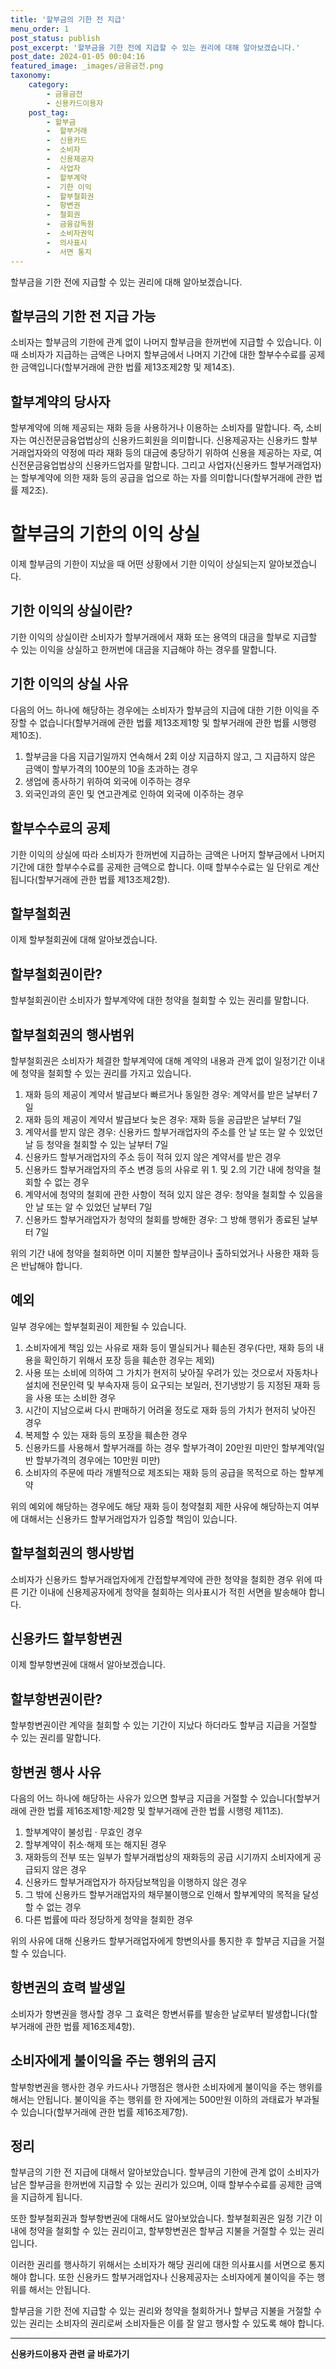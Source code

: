 ```yaml
---
title: '할부금의 기한 전 지급'
menu_order: 1
post_status: publish
post_excerpt: '할부금을 기한 전에 지급할 수 있는 권리에 대해 알아보겠습니다.'
post_date: 2024-01-05 00:04:16
featured_image: _images/금융금전.png
taxonomy:
    category:
        - 금융금전
        - 신용카드이용자
    post_tag:
        - 할부금
        -  할부거래
        -  신용카드
        -  소비자
        -  신용제공자
        -  사업자
        -  할부계약
        -  기한 이익
        -  할부철회권
        -  항변권
        -  철회권
        -  금융감독원
        -  소비자권익
        -  의사표시
        -  서면 통지
---
```



할부금을 기한 전에 지급할 수 있는 권리에 대해 알아보겠습니다.

## 할부금의 기한 전 지급 가능

소비자는 할부금의 기한에 관계 없이 나머지 할부금을 한꺼번에 지급할 수 있습니다. 이때 소비자가 지급하는 금액은 나머지 할부금에서 나머지 기간에 대한 할부수수료를 공제한 금액입니다(할부거래에 관한 법률 제13조제2항 및 제14조).

## 할부계약의 당사자

할부계약에 의해 제공되는 재화 등을 사용하거나 이용하는 소비자를 말합니다. 즉, 소비자는 여신전문금융업법상의 신용카드회원을 의미합니다. 신용제공자는 신용카드 할부거래업자와의 약정에 따라 재화 등의 대금에 충당하기 위하여 신용을 제공하는 자로, 여신전문금융업법상의 신용카드업자를 말합니다. 그리고 사업자(신용카드 할부거래업자)는 할부계약에 의한 재화 등의 공급을 업으로 하는 자를 의미합니다(할부거래에 관한 법률 제2조).

# 할부금의 기한의 이익 상실

이제 할부금의 기한이 지났을 때 어떤 상황에서 기한 이익이 상실되는지 알아보겠습니다.

## 기한 이익의 상실이란?

기한 이익의 상실이란 소비자가 할부거래에서 재화 또는 용역의 대금을 할부로 지급할 수 있는 이익을 상실하고 한꺼번에 대금을 지급해야 하는 경우를 말합니다.

## 기한 이익의 상실 사유

다음의 어느 하나에 해당하는 경우에는 소비자가 할부금의 지급에 대한 기한 이익을 주장할 수 없습니다(할부거래에 관한 법률 제13조제1항 및 할부거래에 관한 법률 시행령 제10조).

1. 할부금을 다음 지급기일까지 연속해서 2회 이상 지급하지 않고, 그 지급하지 않은 금액이 할부가격의 100분의 10을 초과하는 경우
2. 생업에 종사하기 위하여 외국에 이주하는 경우
3. 외국인과의 혼인 및 연고관계로 인하여 외국에 이주하는 경우

## 할부수수료의 공제

기한 이익의 상실에 따라 소비자가 한꺼번에 지급하는 금액은 나머지 할부금에서 나머지 기간에 대한 할부수수료를 공제한 금액으로 합니다. 이때 할부수수료는 일 단위로 계산됩니다(할부거래에 관한 법률 제13조제2항).

## 할부철회권

이제 할부철회권에 대해 알아보겠습니다.

## 할부철회권이란?

할부철회권이란 소비자가 할부계약에 대한 청약을 철회할 수 있는 권리를 말합니다.

## 할부철회권의 행사범위

할부철회권은 소비자가 체결한 할부계약에 대해 계약의 내용과 관계 없이 일정기간 이내에 청약을 철회할 수 있는 권리를 가지고 있습니다.

1. 재화 등의 제공이 계약서 발급보다 빠르거나 동일한 경우: 계약서를 받은 날부터 7일
2. 재화 등의 제공이 계약서 발급보다 늦은 경우: 재화 등을 공급받은 날부터 7일
3. 계약서를 받지 않은 경우: 신용카드 할부거래업자의 주소를 안 날 또는 알 수 있었던 날 등 청약을 철회할 수 있는 날부터 7일
4. 신용카드 할부거래업자의 주소 등이 적혀 있지 않은 계약서를 받은 경우
5. 신용카드 할부거래업자의 주소 변경 등의 사유로 위 1. 및 2.의 기간 내에 청약을 철회할 수 없는 경우
6. 계약서에 청약의 철회에 관한 사항이 적혀 있지 않은 경우: 청약을 철회할 수 있음을 안 날 또는 알 수 있었던 날부터 7일
7. 신용카드 할부거래업자가 청약의 철회를 방해한 경우: 그 방해 행위가 종료된 날부터 7일

위의 기간 내에 청약을 철회하면 이미 지불한 할부금이나 출하되었거나 사용한 재화 등은 반납해야 합니다.

## 예외

일부 경우에는 할부철회권이 제한될 수 있습니다.

1. 소비자에게 책임 있는 사유로 재화 등이 멸실되거나 훼손된 경우(다만, 재화 등의 내용을 확인하기 위해서 포장 등을 훼손한 경우는 제외)
2. 사용 또는 소비에 의하여 그 가치가 현저히 낮아질 우려가 있는 것으로서 자동차나 설치에 전문인력 및 부속자재 등이 요구되는 보일러, 전기냉방기 등 지정된 재화 등을 사용 또는 소비한 경우
3. 시간이 지남으로써 다시 판매하기 어려울 정도로 재화 등의 가치가 현저히 낮아진 경우
4. 복제할 수 있는 재화 등의 포장을 훼손한 경우
5. 신용카드를 사용해서 할부거래를 하는 경우 할부가격이 20만원 미만인 할부계약(일반 할부가격의 경우에는 10만원 미만)
6. 소비자의 주문에 따라 개별적으로 제조되는 재화 등의 공급을 목적으로 하는 할부계약

위의 예외에 해당하는 경우에도 해당 재화 등이 청약철회 제한 사유에 해당하는지 여부에 대해서는 신용카드 할부거래업자가 입증할 책임이 있습니다.

## 할부철회권의 행사방법

소비자가 신용카드 할부거래업자에게 간접할부계약에 관한 청약을 철회한 경우 위에 따른 기간 이내에 신용제공자에게 청약을 철회하는 의사표시가 적힌 서면을 발송해야 합니다.

## 신용카드 할부항변권

이제 할부항변권에 대해서 알아보겠습니다.

## 할부항변권이란?

할부항변권이란 계약을 철회할 수 있는 기간이 지났다 하더라도 할부금 지급을 거절할 수 있는 권리를 말합니다.

## 항변권 행사 사유

다음의 어느 하나에 해당하는 사유가 있으면 할부금 지급을 거절할 수 있습니다(할부거래에 관한 법률 제16조제1항·제2항 및 할부거래에 관한 법률 시행령 제11조).

1. 할부계약이 불성립 · 무효인 경우
2. 할부계약이 취소·해제 또는 해지된 경우
3. 재화등의 전부 또는 일부가 할부거래법상의 재화등의 공급 시기까지 소비자에게 공급되지 않은 경우
4. 신용카드 할부거래업자가 하자담보책임을 이행하지 않은 경우
5. 그 밖에 신용카드 할부거래업자의 채무불이행으로 인해서 할부계약의 목적을 달성할 수 없는 경우
6. 다른 법률에 따라 정당하게 청약을 철회한 경우

위의 사유에 대해 신용카드 할부거래업자에게 항변의사를 통지한 후 할부금 지급을 거절할 수 있습니다.

## 항변권의 효력 발생일

소비자가 항변권을 행사할 경우 그 효력은 항변서류를 발송한 날로부터 발생합니다(할부거래에 관한 법률 제16조제4항).

## 소비자에게 불이익을 주는 행위의 금지

할부항변권을 행사한 경우 카드사나 가맹점은 행사한 소비자에게 불이익을 주는 행위를 해서는 안됩니다. 불이익을 주는 행위를 한 자에게는 500만원 이하의 과태료가 부과될 수 있습니다(할부거래에 관한 법률 제16조제7항).

## 정리

할부금의 기한 전 지급에 대해서 알아보았습니다. 할부금의 기한에 관계 없이 소비자가 남은 할부금을 한꺼번에 지급할 수 있는 권리가 있으며, 이때 할부수수료를 공제한 금액을 지급하게 됩니다.

또한 할부철회권과 할부항변권에 대해서도 알아보았습니다. 할부철회권은 일정 기간 이내에 청약을 철회할 수 있는 권리이고, 할부항변권은 할부금 지불을 거절할 수 있는 권리입니다.

이러한 권리를 행사하기 위해서는 소비자가 해당 권리에 대한 의사표시를 서면으로 통지해야 합니다. 또한 신용카드 할부거래업자나 신용제공자는 소비자에게 불이익을 주는 행위를 해서는 안됩니다.

할부금을 기한 전에 지급할 수 있는 권리와 청약을 철회하거나 할부금 지불을 거절할 수 있는 권리는 소비자의 권리로써 소비자들은 이를 잘 알고 행사할 수 있도록 해야 합니다.
<!-- wp:separator -->
<hr class="wp-block-separator has-alpha-channel-opacity"/>
<!-- /wp:separator -->

<!-- wp:group {"backgroundColor":"base","layout":{"type":"constrained"}} -->
<div class="wp-block-group has-base-background-color has-background"><!-- wp:paragraph {"align":"center","fontSize":"medium"} -->
<p class="has-text-align-center has-large-font-size"><strong>신용카드이용자 관련 글 바로가기</strong></p>
<!-- /wp:paragraph -->


<!-- wp:latest-posts
{"categories":[{"id":15350,"count":19,"description":"","link":"https://uknowlaw.com/category/%ec%8b%a0%ec%9a%a9%ec%b9%b4%eb%93%9c%ec%9d%b4%ec%9a%a9%ec%9e%90/","name":"신용카드이용자","slug":"신용카드이용자","taxonomy":"category","parent":0,"meta":[],"_links":{"self":[{"href":"https://uknowlaw.com/wp-json/wp/v2/categories/15350"}],"collection":[{"href":"https://uknowlaw.com/wp-json/wp/v2/categories"}],"about":[{"href":"https://uknowlaw.com/wp-json/wp/v2/taxonomies/category"}],"wp:post_type":[{"href":"https://uknowlaw.com/wp-json/wp/v2/posts?categories=15350"}],"curies":[{"name":"wp","href":"https://api.w.org/{rel}","templated":true}]}}],"postsToShow":100,"excerptLength":28,"postLayout":"grid","columns":2,"featuredImageAlign":"left","featuredImageSizeSlug":"large","fontSize":"small"} /--></div>
<!-- /wp:group -->